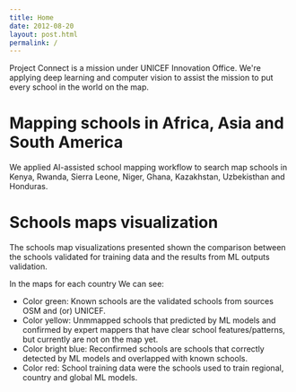 ```yaml
---
title: Home
date: 2012-08-20
layout: post.html
permalink: /
---
```


Project Connect is a mission under UNICEF Innovation Office. We're applying deep learning and computer vision to assist the mission to put every school in the world on the map.

# Mapping schools in Africa, Asia and South America

We applied AI-assisted school mapping workflow to search map schools in Kenya, Rwanda, Sierra Leone, Niger, Ghana, Kazakhstan, Uzbekisthan and Honduras. 

# Schools maps visualization

The schools map visualizations presented shown the comparison between the schools validated for training data and the results from ML outputs validation.

In the maps for each country We can see:

- Color green: Known schools are the validated schools from sources OSM and (or) UNICEF.
- Color yellow: Unmmapped schools that predicted by ML models and confirmed by expert mappers that have clear school features/patterns, but currently are not on the map yet.
- Color bright blue: Reconfirmed schools are schools that correctly detected by ML models and overlapped with known schools.
- Color red: School training data were the schools used to train regional, country and global ML models.